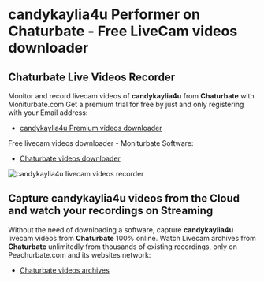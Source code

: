 # candykaylia4u Performer on Chaturbate - Free LiveCam videos downloader

## Chaturbate Live Videos Recorder

Monitor and record livecam videos of **candykaylia4u** from **Chaturbate** with Moniturbate.com
Get a premium trial for free by just and only registering with your Email address:
* [candykaylia4u Premium videos downloader](https://moniturbate.com/request-demo-licence-key.html)

Free livecam videos downloader - Moniturbate Software:
* [Chaturbate videos downloader](https://moniturbate.com/moniturbate-download-software.html)

![candykaylia4u livecam videos recorder](https://peachurnet.com/templates/moniturbate-software.png)


## Capture candykaylia4u videos from the Cloud and watch your recordings on Streaming

Without the need of downloading a software, capture **candykaylia4u** livecam videos from **Chaturbate** 100% online.
Watch Livecam archives from **Chaturbate** unlimitedly from thousands of existing recordings, only on Peachurbate.com and its websites network:
* [Chaturbate videos archives](https://peachurnet.com/)